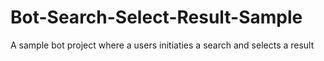 # Bot-Search-Select-Result-Sample
A sample bot project where a users initiaties a search and selects a result
